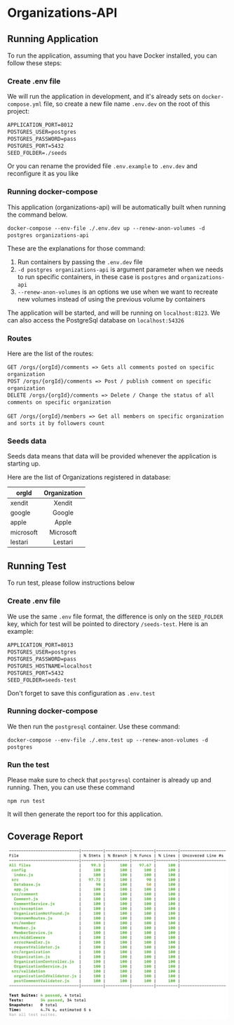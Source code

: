 # Organizations-API

## Running Application
To run the application, assuming that you have Docker installed, you can follow these steps:

### Create .env file
We will run the application in development, and it's already sets on `docker-compose.yml` file, so create a new file
name `.env.dev` on the root of this project:

```text
APPLICATION_PORT=8012
POSTGRES_USER=postgres
POSTGRES_PASSWORD=pass
POSTGRES_PORT=5432
SEED_FOLDER=./seeds
```

Or you can rename the provided file `.env.example` to `.env.dev`
and reconfigure it as you like

### Running docker-compose
This application (organizations-api) will be automatically built when running the command below.

```shell
docker-compose --env-file ./.env.dev up --renew-anon-volumes -d postgres organizations-api
```

These are the explanations for those command:

1) Run containers by passing the `.env.dev` file
2) `-d postgres organizations-api` is argument parameter when we needs to run specific containers,
    in these case is `postgres` and `organizations-api`
3) `--renew-anon-volumes` is an options we use when we want to recreate new volumes instead of using the previous volume
   by containers
   
The application will be started, and will be running on `localhost:8123`. We can also access the PostgreSql database on
`localhost:54326`

### Routes
Here are the list of the routes:
```text
GET /orgs/{orgId}/comments => Gets all comments posted on specific organization
POST /orgs/{orgId}/comments => Post / publish comment on specific organization
DELETE /orgs/{orgId}/comments => Delete / Change the status of all comments on specific organization

GET /orgs/{orgId}/members => Get all members on specific organization and sorts it by followers count
```

### Seeds data
Seeds data means that data will be provided whenever the application is starting up.

Here are the list of Organizations registered in database:

| orgId        | Organization |
| ------------- |:----------:|
| xendit      | Xendit       |
| google      | Google       |
| apple       | Apple        |
| microsoft   | Microsoft    |
| lestari     | Lestari      |


## Running Test
To run test, please follow instructions below

### Create .env file
We use the same `.env` file format, the difference is only on the `SEED_FOLDER` key,
which for test will be pointed to directory `/seeds-test`. Here is an example:

```text
APPLICATION_PORT=8013
POSTGRES_USER=postgres
POSTGRES_PASSWORD=pass
POSTGRES_HOSTNAME=localhost
POSTGRES_PORT=5432
SEED_FOLDER=seeds-test
```

Don't forget to save this configuration as `.env.test`

### Running docker-compose
We then run the `postgresql` container. Use these command:

```shell
docker-compose --env-file ./.env.test up --renew-anon-volumes -d postgres
```

### Run the test
Please make sure to check that `postgresql` container is already up and running.
Then, you can use these command

```shell
npm run test
```

It will then generate the report too for this application.

## Coverage Report
![Coverage Report](test-report.png)
